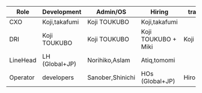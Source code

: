 |  Role    | Development  | Admin/OS       | Hiring              | transcription      | Editors       | Payment                |
|----------|--------------|----------------|---------------------|--------------------|---------------|------------------------|
| CXO      |Koji,takafumi | Koji TOUKUBO   | Koji,takafumi       |                    |               | Naoki Nishida          |
| DRI      |Koji TOUKUBO  | Koji TOUKUBO   | Koji TOUKUBO + Miki | Koji TOUKUBO       | Takumi + Koji | Masaki + Koji + takuji |
| LineHead |LH (Global+JP)|Norihiko,Aslam  | Atiq,tomomi         |                    | Takuji Uemura |                        |
| Operator | developers   |Sanober,Shinichi| HOs (Global+JP)     | Hiroshi,Prashant   | Naomi,Sachiko | Rie Moore,Yukiko(jp)   |
